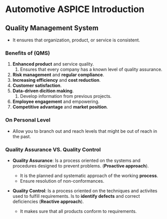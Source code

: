 # Automotive ASPICE Introduction

## Quality Management System

* It ensures that organization, product, or service is consistent.

### Benefits of (QMS)

1. **Enhanced product** and service quality.
   1. Ensures that every company has a known level of quality assurance.
2. **Risk management** and **regular compliance**.
3. **Increasing efficiency** and **cost reduction**.
4. **Customer satisfaction**.
5. **Data-driven dicition making**.
   1. Develop information from previous projects.
6. **Employee engagement** and empowering.
7. **Competitive advantage** and **market position**.

### On Personal Level

* Allow you to branch out and reach levels that might be out of reach in the past.

### Quality Assurance VS. Quality Control

* **Quality Assurance**: Is a process oriented on the systems and procedures designed to prevent problems. (**Proactive approach**).
  * It is the planned and systematic approach of the working **process**.
  * Ensure resolution of non-conformances.

* **Quality Control**: Is a process oriented on the techniques and activites used to fulfill requirements. Is to **identify defects** and correct deficiencies (**Reactive approach**).
  * It makes sure that all products conform to requirements.

